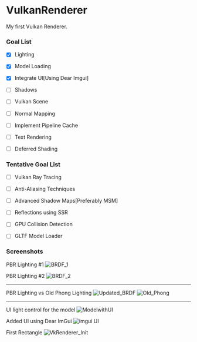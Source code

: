 # VulkanRenderer
My first Vulkan Renderer.


### Goal List
  - [X] Lighting
  - [X] Model Loading
  - [X] Integrate UI[Using Dear Imgui]
  - [ ] Shadows
  - [ ] Vulkan Scene
  - [ ] Normal Mapping
  - [ ] Implement Pipeline Cache
  - [ ] Text Rendering
  - [ ] Deferred Shading
  
  
### Tentative Goal List
  - [ ] Vulkan Ray Tracing
  - [ ] Anti-Aliasing Techniques
  - [ ] Advanced Shadow Maps[Preferably MSM]
  - [ ] Reflections using SSR
  - [ ] GPU Collision Detection
  - [ ] GLTF Model Loader


### Screenshots

PBR Lighting #1
![BRDF_1](https://user-images.githubusercontent.com/32849841/95172631-770af000-076c-11eb-8221-8e0d3b2c632d.png)

PBR Lighting #2
![BRDF_2](https://user-images.githubusercontent.com/32849841/95172754-a3267100-076c-11eb-8a8c-e78d445edeb8.png)

- - - - - - - - - - - - - - - - - - - - - - - - - - - - - - - - - - - - - - - - - - - - - - - - - - - - - - - - 
PBR Lighting vs Old Phong Lighting
![Updated_BRDF](https://user-images.githubusercontent.com/32849841/95172863-c6512080-076c-11eb-966b-67f5a16299a2.png)
![Old_Phong](https://user-images.githubusercontent.com/32849841/95172832-bb968b80-076c-11eb-9a01-6ebf45cb673d.png)
- - - - - - - - - - - - - - - - - - - - - - - - - - - - - - - - - - - - - - - - - - - - - - - - - - - - - - - - 

UI light control for the model
![ModelwithUI](https://user-images.githubusercontent.com/32849841/78512741-bf186e00-775b-11ea-87f4-338c21f90b6f.PNG)

Added UI using Dear ImGui
![imgui UI](https://user-images.githubusercontent.com/32849841/78473222-d0c62b00-76f3-11ea-8719-46bfb58d5e2d.PNG)

First Rectangle
![VkRenderer_Init](https://user-images.githubusercontent.com/32849841/64492905-3b7eb900-d22e-11e9-9962-7275371cdef4.PNG)
